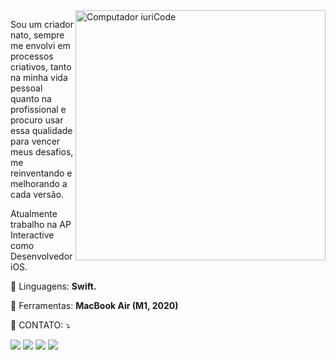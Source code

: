 <img src="https://raw.githubusercontent.com/MicaelliMedeiros/micaellimedeiros/master/image/computer-illustration.png" min-width="400px" max-width="400px" width="400px" align="right" alt="Computador iuriCode">

<p align="left"> 
  Sou um criador nato, sempre me envolvi em processos criativos, tanto na minha vida pessoal quanto na profissional e procuro usar essa qualidade para vencer meus desafios, me reinventando e melhorando a cada versão.

Atualmente trabalho na AP Interactive como Desenvolvedor iOS.
</p>

<p align="left">
  🦄 Linguagens: <strong>Swift.</strong>
</p>

<p align="left">
  💼 Ferramentas: <strong>MacBook Air (M1, 2020)</strong>
</p>

<p align="left">
  💌 CONTATO: ⤵️


</p>

<p align="left">
  <a href="#" alt="Gmail">
  <img src="https://img.shields.io/badge/-Gmail-FF0000?style=flat-square&labelColor=FF0000&logo=gmail&logoColor=white&link=maikon.ferreirayt@gmail.com" /></a>

  <a href="#" alt="Linkedin">
  <img src="https://img.shields.io/badge/-Linkedin-0e76a8?style=flat-square&logo=Linkedin&logoColor=white&link=https://www.linkedin.com/in/maikonferreiradev/" /></a>

  <a href="#" alt="WhatsApp">
  <img src="https://img.shields.io/badge/-WhatsApp-25d366?style=flat-square&labelColor=25d366&logo=whatsapp&logoColor=white&link=API-DO-SEU-WHATSAPP"/></a>

  <a href="#" alt="Instagram">
  <img src="https://img.shields.io/badge/-Instagram-DF0174?style=flat-square&labelColor=DF0174&logo=instagram&logoColor=white&link=https://www.instagram.com/maikon.ferreira_/"/></a>
</p>  
